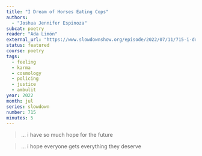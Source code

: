 ```yaml
---
title: "I Dream of Horses Eating Cops"
authors:
  - "Joshua Jennifer Espinoza"
subcat: poetry
reader: "Ada Limón"
external_url: "https://www.slowdownshow.org/episode/2022/07/11/715-i-dream-of-horses-eating-cops"
status: featured
course: poetry
tags:
  - feeling
  - karma
  - cosmology
  - policing
  - justice
  - ambulit
year: 2022
month: jul
series: slowdown
number: 715
minutes: 5
---
```


> … i have so much hope for the future

> … i hope everyone gets everything they deserve
